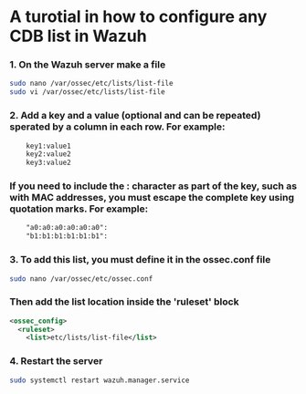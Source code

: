 # A turotial in how to configure any CDB list in Wazuh

### 1. On the Wazuh server make a file

```bash
sudo nano /var/ossec/etc/lists/list-file
sudo vi /var/ossec/etc/lists/list-file
```

### 2. Add a key and a value (optional and can be repeated) sperated by a column in each row. For example:

```txt
    key1:value1
    key2:value2
    key3:value2
```
### If you need to include the : character as part of the key, such as with MAC addresses, you must escape the complete key using quotation marks. For example:

```txt
    "a0:a0:a0:a0:a0:a0":
    "b1:b1:b1:b1:b1:b1":
```

### 3. To add this list, you must define it in the ossec.conf file

```bash
sudo nano /var/ossec/etc/ossec.conf
```

### Then add the list location inside the 'ruleset' block

```xml
<ossec_config>
  <ruleset>
    <list>etc/lists/list-file</list>
```

### 4. Restart the server

```bash
sudo systemctl restart wazuh.manager.service
```